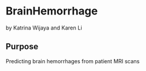 # BrainHemorrhage
by Katrina Wijaya and Karen Li

## Purpose
Predicting brain hemorrhages from patient MRI scans